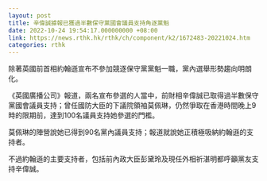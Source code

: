 ```yaml
---
layout: post
title: 辛偉誠據報已獲過半數保守黨國會議員支持角逐黨魁
date: 2022-10-24 19:54:17.000000000 +08:00
link: https://news.rthk.hk/rthk/ch/component/k2/1672483-20221024.htm
categories: rthk
---
```


除著英國前首相約翰遜宣布不參加競逐保守黨黨魁一職，黨內選舉形勢趨向明朗化。

《英國廣播公司》報道，兩名宣布參選的人當中，前財相辛偉誠已取得過半數保守黨國會議員支持；曾任國防大臣的下議院領袖莫佩琳，仍然爭取在香港時間晚上9時的限期前，達到100名議員支持她參選的門檻。

莫佩琳的陣營說她已得到90名黨內議員支持；報道就說她正積極吸納約翰遜的支持者。

不過約翰遜的主要支持者，包括前內政大臣彭黛玲及現任外相祈湛明都呼籲黨友支持辛偉誠。
